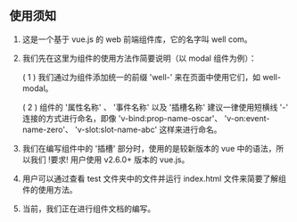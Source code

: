 ## 使用须知

1. 这是一个基于 vue.js 的 web 前端组件库，它的名字叫 well com。
   
2. 我们先在这里为组件的使用方法作简要说明（以 modal 组件为例）：

   ( 1 ) 我们通过为组件添加统一的前缀 'well-' 来在页面中使用它们，如 well-modal。
   
   ( 2 ) 组件的 '属性名称' 、 '事件名称' 以及 '插槽名称' 建议一律使用短横线 '-' 连接的方式进行命名，即像 'v-bind:prop-name-oscar'、
         'v-on:event-name-zero'、 'v-slot:slot-name-abc' 这样来进行命名。
   
3. 我们在编写组件中的 '插槽' 部分时，使用的是较新版本的 vue 中的语法，所以我们 !要求! 用户使用 v2.6.0+ 版本的 vue.js。
   
4. 用户可以通过查看 test 文件夹中的文件并运行 index.html 文件来简要了解组件的使用方法。

5. 当前，我们正在进行组件文档的编写。
